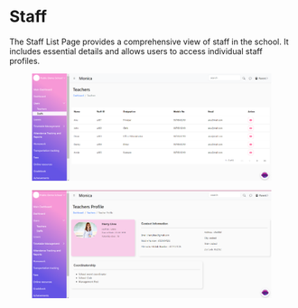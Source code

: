 # Staff

The Staff List Page provides a comprehensive view of staff in the school. It includes essential details and allows users to access individual staff profiles.

<figure><img src="../.gitbook/assets/staff1.png" alt=""><figcaption></figcaption></figure>

<figure><img src="../.gitbook/assets/staff2.png" alt=""><figcaption></figcaption></figure>
